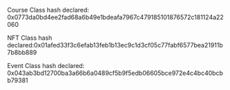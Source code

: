 Course Class hash declared:
0x0773da0bd4ee2fad68a6b49e1bdeafa7967c479185101876572c181124a22060

NFT Class hash declared:0x01afed33f3c6efab13feb1b13ec9c1d3cf05c77fabf6577bea21911b7b8bb889

Event Class hash declared: 0x043ab3bd12700ba3a66b6a0489cf5b9f5edb06605bce972e4c4bc40bcbb79381